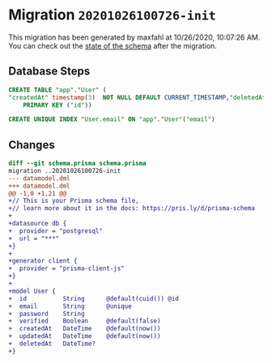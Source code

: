# Migration `20201026100726-init`

This migration has been generated by maxfahl at 10/26/2020, 10:07:26 AM.
You can check out the [state of the schema](./schema.prisma) after the migration.

## Database Steps

```sql
CREATE TABLE "app"."User" (
"createdAt" timestamp(3)  NOT NULL DEFAULT CURRENT_TIMESTAMP,"deletedAt" timestamp(3)   ,"email" text  NOT NULL ,"id" text  NOT NULL ,"password" text  NOT NULL ,"updatedAt" timestamp(3)  NOT NULL DEFAULT CURRENT_TIMESTAMP,"verified" boolean  NOT NULL DEFAULT false,
    PRIMARY KEY ("id"))

CREATE UNIQUE INDEX "User.email" ON "app"."User"("email")
```

## Changes

```diff
diff --git schema.prisma schema.prisma
migration ..20201026100726-init
--- datamodel.dml
+++ datamodel.dml
@@ -1,0 +1,21 @@
+// This is your Prisma schema file,
+// learn more about it in the docs: https://pris.ly/d/prisma-schema
+
+datasource db {
+  provider = "postgresql"
+  url = "***"
+}
+
+generator client {
+  provider = "prisma-client-js"
+}
+
+model User {
+  id          String      @default(cuid()) @id
+  email       String      @unique
+  password    String
+  verified    Boolean     @default(false)
+  createdAt   DateTime    @default(now())
+  updatedAt   DateTime    @default(now())
+  deletedAt   DateTime?
+}
```


